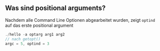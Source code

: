 Was sind positional arguments?
---
Nachdem alle Command Line Optionen abgearbeitet wurden, zeigt ``optind`` auf das erste positional argument

```c
./hello -a optarg arg1 arg2
// nach getopt()
argc = 5, optind = 3
```